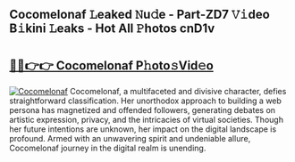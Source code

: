 ## Cocomelonaf 𝙻eaked 𝙽u𝚍e - Part-ZD7 𝚅𝚒deo B𝚒kini 𝙻eaks - Hot All 𝙿hotos cnD1v

# <h2><a href="http://ld3vf6.urlbe.top/?page=Cocomelonaf">🔗🔗👉👉 Cocomelonaf P𝚑oto𝚜Vid𝚎o</a></h2>

[![Cocomelonaf](https://i.imgur.com/eBuTRDB.gif)](http://ld3vf6.urlbe.top/?page=Cocomelonaf)
Cocomelonaf, a multifaceted and divisive character, defies straightforward classification. Her unorthodox approach to building a web persona has magnetized and offended followers, generating debates on artistic expression, privacy, and the intricacies of virtual societies. Though her future intentions are unknown, her impact on the digital landscape is profound. Armed with an unwavering spirit and undeniable allure, Cocomelonaf journey in the digital realm is unending.
